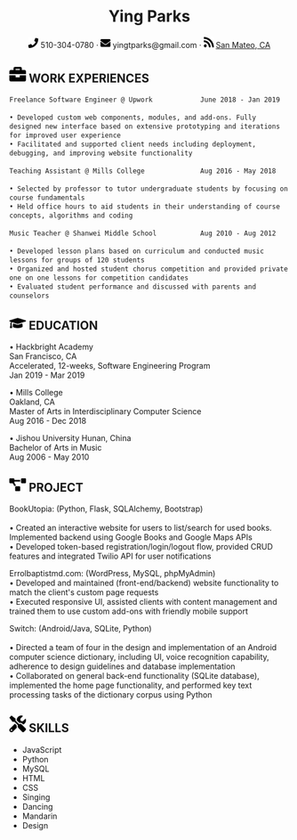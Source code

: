  <center>
     <h1>Ying Parks</h1>
     <div>
         <span>
             <img src="assets/phone-solid.svg" width="18px">
             510-304-0780
         </span>
         ·
         <span>
             <img src="assets/envelope-solid.svg" width="18px">
             yingtparks@gmail.com
         </span>
         ·
         <span>
             <img src="assets/rss-solid.svg" width="18px">
             <a href="#">San Mateo, CA</a>
         </span>
     </div>
 </center>

 ## <img src="assets/briefcase-solid.svg" width="30px"> WORK EXPERIENCES
    Freelance Software Engineer @ Upwork            June 2018 - Jan 2019 

    • Developed custom web components, modules, and add-ons. Fully designed new interface based on extensive prototyping and iterations for improved user experience 
    • Facilitated and supported client needs including deployment, debugging, and improving website functionality 

    Teaching Assistant @ Mills College	            Aug 2016 - May 2018

    • Selected by professor to tutor undergraduate students by focusing on course fundamentals
    • Held office hours to aid students in their understanding of course concepts, algorithms and coding 

    Music Teacher @ Shanwei Middle School           Aug 2010 - Aug 2012

    • Developed lesson plans based on curriculum and conducted music lessons for groups of 120 students
    • Organized and hosted student chorus competition and provided private one on one lessons for competition candidates
    • Evaluated student performance and discussed with parents and counselors

## <img src="assets/graduation-cap-solid.svg" width="30px"> EDUCATION
• Hackbright Academy<br/>
    San Francisco, CA<br/>
    Accelerated, 12-weeks, Software Engineering Program<br/>
    Jan 2019 - Mar 2019<br/>  

• Mills College<br/>
    Oakland, CA<br/>
    Master of Arts in Interdisciplinary Computer Science<br/>
    Aug 2016 - Dec 2018<br/> 

• Jishou University
    Hunan, China<br/> 
    Bachelor of Arts in Music<br/>
    Aug 2006 - May 2010<br/>

## <img src="assets/project-diagram-solid.svg" width="30px"> PROJECT
BookUtopia: (Python, Flask, SQLAlchemy, Bootstrap) <br/>                     
• Created an interactive website for users to list/search for used books. Implemented backend using Google Books and Google Maps APIs<br/>
• Developed token-based registration/login/logout flow, provided CRUD features and integrated Twilio API for user notifications

Errolbaptistmd.com: (WordPress, MySQL, phpMyAdmin)<br/>
• Developed and maintained (front-end/backend) website functionality to match the client's custom page requests<br/>
• Executed responsive UI, assisted clients with content management and trained them to use custom add-ons with friendly mobile support

Switch: (Android/Java, SQLite, Python)<br/>  
• Directed a team of four in the design and implementation of an Android computer science dictionary, including UI, voice recognition capability, adherence to design guidelines and database implementation<br/>
• Collaborated on general back-end functionality (SQLite database), implemented the home page functionality, and performed key text processing tasks of the dictionary corpus using Python 



## <img src="assets/tools-solid.svg" width="30px"> SKILLS 

- JavaScript  
- Python            
- MySQL             
- HTML 
- CSS               
- Singing
- Dancing
- Mandarin
- Design
